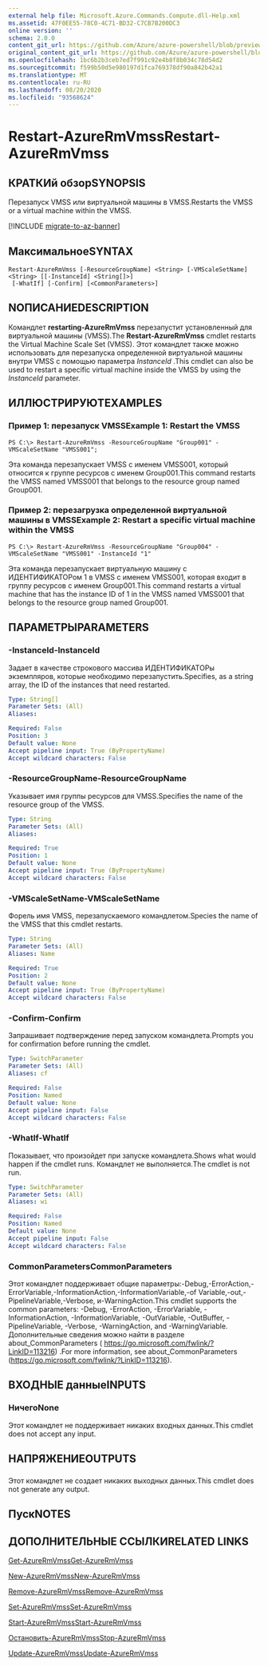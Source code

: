 ```yaml
---
external help file: Microsoft.Azure.Commands.Compute.dll-Help.xml
ms.assetid: 47F0EE55-78C0-4C71-BD32-C7CB7B200DC3
online version: ''
schema: 2.0.0
content_git_url: https://github.com/Azure/azure-powershell/blob/preview/src/ResourceManager/Compute/Stack/Commands.Compute/help/Restart-AzureRmVmss.md
original_content_git_url: https://github.com/Azure/azure-powershell/blob/preview/src/ResourceManager/Compute/Stack/Commands.Compute/help/Restart-AzureRmVmss.md
ms.openlocfilehash: 1bc6b2b3ceb7ed7f991c92e4b8f8b034c78d54d2
ms.sourcegitcommit: f599b50d5e980197d1fca769378df90a842b42a1
ms.translationtype: MT
ms.contentlocale: ru-RU
ms.lasthandoff: 08/20/2020
ms.locfileid: "93568624"
---
```

# <span data-ttu-id="931b1-101">Restart-AzureRmVmss</span><span class="sxs-lookup"><span data-stu-id="931b1-101">Restart-AzureRmVmss</span></span>

## <span data-ttu-id="931b1-102">КРАТКИй обзор</span><span class="sxs-lookup"><span data-stu-id="931b1-102">SYNOPSIS</span></span>
<span data-ttu-id="931b1-103">Перезапуск VMSS или виртуальной машины в VMSS.</span><span class="sxs-lookup"><span data-stu-id="931b1-103">Restarts the VMSS or a virtual machine within the VMSS.</span></span>

[!INCLUDE [migrate-to-az-banner](../../includes/migrate-to-az-banner.md)]

## <span data-ttu-id="931b1-104">Максимальное</span><span class="sxs-lookup"><span data-stu-id="931b1-104">SYNTAX</span></span>

```
Restart-AzureRmVmss [-ResourceGroupName] <String> [-VMScaleSetName] <String> [[-InstanceId] <String[]>]
 [-WhatIf] [-Confirm] [<CommonParameters>]
```

## <span data-ttu-id="931b1-105">NОПИСАНИЕ</span><span class="sxs-lookup"><span data-stu-id="931b1-105">DESCRIPTION</span></span>
<span data-ttu-id="931b1-106">Командлет **restarting-AzureRmVmss** перезапустит установленный для виртуальной машины (VMSS).</span><span class="sxs-lookup"><span data-stu-id="931b1-106">The **Restart-AzureRmVmss** cmdlet restarts the Virtual Machine Scale Set (VMSS).</span></span>
<span data-ttu-id="931b1-107">Этот командлет также можно использовать для перезапуска определенной виртуальной машины внутри VMSS с помощью параметра *InstanceId* .</span><span class="sxs-lookup"><span data-stu-id="931b1-107">This cmdlet can also be used to restart a specific virtual machine inside the VMSS by using the *InstanceId* parameter.</span></span>

## <span data-ttu-id="931b1-108">ИЛЛЮСТРИРУЮТ</span><span class="sxs-lookup"><span data-stu-id="931b1-108">EXAMPLES</span></span>

### <span data-ttu-id="931b1-109">Пример 1: перезапуск VMSS</span><span class="sxs-lookup"><span data-stu-id="931b1-109">Example 1: Restart the VMSS</span></span>
```
PS C:\> Restart-AzureRmVmss -ResourceGroupName "Group001" -VMScaleSetName "VMSS001";
```

<span data-ttu-id="931b1-110">Эта команда перезапускает VMSS с именем VMSS001, который относится к группе ресурсов с именем Group001.</span><span class="sxs-lookup"><span data-stu-id="931b1-110">This command restarts the VMSS named VMSS001 that belongs to the resource group named Group001.</span></span>

### <span data-ttu-id="931b1-111">Пример 2: перезагрузка определенной виртуальной машины в VMSS</span><span class="sxs-lookup"><span data-stu-id="931b1-111">Example 2: Restart a specific virtual machine within the VMSS</span></span>
```
PS C:\> Restart-AzureRmVmss -ResourceGroupName "Group004" -VMScaleSetName "VMSS001" -InstanceId "1"
```

<span data-ttu-id="931b1-112">Эта команда перезапускает виртуальную машину с ИДЕНТИФИКАТОРом 1 в VMSS с именем VMSS001, которая входит в группу ресурсов с именем Group001.</span><span class="sxs-lookup"><span data-stu-id="931b1-112">This command restarts a virtual machine that has the instance ID of 1 in the VMSS named VMSS001 that belongs to the resource group named Group001.</span></span>

## <span data-ttu-id="931b1-113">ПАРАМЕТРЫ</span><span class="sxs-lookup"><span data-stu-id="931b1-113">PARAMETERS</span></span>

### <span data-ttu-id="931b1-114">-InstanceId</span><span class="sxs-lookup"><span data-stu-id="931b1-114">-InstanceId</span></span>
<span data-ttu-id="931b1-115">Задает в качестве строкового массива ИДЕНТИФИКАТОРы экземпляров, которые необходимо перезапустить.</span><span class="sxs-lookup"><span data-stu-id="931b1-115">Specifies, as a string array, the ID of the instances that need restarted.</span></span>

```yaml
Type: String[]
Parameter Sets: (All)
Aliases: 

Required: False
Position: 3
Default value: None
Accept pipeline input: True (ByPropertyName)
Accept wildcard characters: False
```

### <span data-ttu-id="931b1-116">-ResourceGroupName</span><span class="sxs-lookup"><span data-stu-id="931b1-116">-ResourceGroupName</span></span>
<span data-ttu-id="931b1-117">Указывает имя группы ресурсов для VMSS.</span><span class="sxs-lookup"><span data-stu-id="931b1-117">Specifies the name of the resource group of the VMSS.</span></span>

```yaml
Type: String
Parameter Sets: (All)
Aliases: 

Required: True
Position: 1
Default value: None
Accept pipeline input: True (ByPropertyName)
Accept wildcard characters: False
```

### <span data-ttu-id="931b1-118">-VMScaleSetName</span><span class="sxs-lookup"><span data-stu-id="931b1-118">-VMScaleSetName</span></span>
<span data-ttu-id="931b1-119">Форель имя VMSS, перезапускаемого командлетом.</span><span class="sxs-lookup"><span data-stu-id="931b1-119">Species the name of the VMSS that this cmdlet restarts.</span></span>

```yaml
Type: String
Parameter Sets: (All)
Aliases: Name

Required: True
Position: 2
Default value: None
Accept pipeline input: True (ByPropertyName)
Accept wildcard characters: False
```

### <span data-ttu-id="931b1-120">-Confirm</span><span class="sxs-lookup"><span data-stu-id="931b1-120">-Confirm</span></span>
<span data-ttu-id="931b1-121">Запрашивает подтверждение перед запуском командлета.</span><span class="sxs-lookup"><span data-stu-id="931b1-121">Prompts you for confirmation before running the cmdlet.</span></span>

```yaml
Type: SwitchParameter
Parameter Sets: (All)
Aliases: cf

Required: False
Position: Named
Default value: None
Accept pipeline input: False
Accept wildcard characters: False
```

### <span data-ttu-id="931b1-122">-WhatIf</span><span class="sxs-lookup"><span data-stu-id="931b1-122">-WhatIf</span></span>
<span data-ttu-id="931b1-123">Показывает, что произойдет при запуске командлета.</span><span class="sxs-lookup"><span data-stu-id="931b1-123">Shows what would happen if the cmdlet runs.</span></span> <span data-ttu-id="931b1-124">Командлет не выполняется.</span><span class="sxs-lookup"><span data-stu-id="931b1-124">The cmdlet is not run.</span></span>

```yaml
Type: SwitchParameter
Parameter Sets: (All)
Aliases: wi

Required: False
Position: Named
Default value: None
Accept pipeline input: False
Accept wildcard characters: False
```

### <span data-ttu-id="931b1-125">CommonParameters</span><span class="sxs-lookup"><span data-stu-id="931b1-125">CommonParameters</span></span>
<span data-ttu-id="931b1-126">Этот командлет поддерживает общие параметры:-Debug,-ErrorAction,-ErrorVariable,-InformationAction,-InformationVariable,-of Variable,-out,-PipelineVariable,-Verbose, и-WarningAction.</span><span class="sxs-lookup"><span data-stu-id="931b1-126">This cmdlet supports the common parameters: -Debug, -ErrorAction, -ErrorVariable, -InformationAction, -InformationVariable, -OutVariable, -OutBuffer, -PipelineVariable, -Verbose, -WarningAction, and -WarningVariable.</span></span> <span data-ttu-id="931b1-127">Дополнительные сведения можно найти в разделе about_CommonParameters ( https://go.microsoft.com/fwlink/?LinkID=113216) .</span><span class="sxs-lookup"><span data-stu-id="931b1-127">For more information, see about_CommonParameters (https://go.microsoft.com/fwlink/?LinkID=113216).</span></span>

## <span data-ttu-id="931b1-128">ВХОДНЫЕ данные</span><span class="sxs-lookup"><span data-stu-id="931b1-128">INPUTS</span></span>

### <span data-ttu-id="931b1-129">Ничего</span><span class="sxs-lookup"><span data-stu-id="931b1-129">None</span></span>
<span data-ttu-id="931b1-130">Этот командлет не поддерживает никаких входных данных.</span><span class="sxs-lookup"><span data-stu-id="931b1-130">This cmdlet does not accept any input.</span></span>

## <span data-ttu-id="931b1-131">НАПРЯЖЕНИЕ</span><span class="sxs-lookup"><span data-stu-id="931b1-131">OUTPUTS</span></span>

###  
<span data-ttu-id="931b1-132">Этот командлет не создает никаких выходных данных.</span><span class="sxs-lookup"><span data-stu-id="931b1-132">This cmdlet does not generate any output.</span></span>

## <span data-ttu-id="931b1-133">Пуск</span><span class="sxs-lookup"><span data-stu-id="931b1-133">NOTES</span></span>

## <span data-ttu-id="931b1-134">ДОПОЛНИТЕЛЬНЫЕ ССЫЛКИ</span><span class="sxs-lookup"><span data-stu-id="931b1-134">RELATED LINKS</span></span>

[<span data-ttu-id="931b1-135">Get-AzureRmVmss</span><span class="sxs-lookup"><span data-stu-id="931b1-135">Get-AzureRmVmss</span></span>](./Get-AzureRmVmss.md)

[<span data-ttu-id="931b1-136">New-AzureRmVmss</span><span class="sxs-lookup"><span data-stu-id="931b1-136">New-AzureRmVmss</span></span>](./New-AzureRmVmss.md)

[<span data-ttu-id="931b1-137">Remove-AzureRmVmss</span><span class="sxs-lookup"><span data-stu-id="931b1-137">Remove-AzureRmVmss</span></span>](./Remove-AzureRmVmss.md)

[<span data-ttu-id="931b1-138">Set-AzureRmVmss</span><span class="sxs-lookup"><span data-stu-id="931b1-138">Set-AzureRmVmss</span></span>](./Set-AzureRmVmss.md)

[<span data-ttu-id="931b1-139">Start-AzureRmVmss</span><span class="sxs-lookup"><span data-stu-id="931b1-139">Start-AzureRmVmss</span></span>](./Start-AzureRmVmss.md)

[<span data-ttu-id="931b1-140">Остановить-AzureRmVmss</span><span class="sxs-lookup"><span data-stu-id="931b1-140">Stop-AzureRmVmss</span></span>](./Stop-AzureRmVmss.md)

[<span data-ttu-id="931b1-141">Update-AzureRmVmss</span><span class="sxs-lookup"><span data-stu-id="931b1-141">Update-AzureRmVmss</span></span>](./Update-AzureRmVmss.md)


